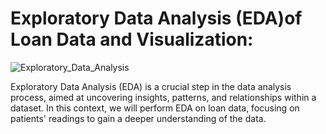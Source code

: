 # Exploratory Data Analysis (EDA)of Loan Data and Visualization:

![Exploratory_Data_Analysis](https://github.com/Shankarrai2171/EDA-on-Laon-s-Data/assets/164284515/28b490bb-5d24-4174-9c79-5d1b9527a58c)

Exploratory Data Analysis (EDA) is a crucial step in the data analysis process, aimed at uncovering insights, patterns, and relationships within a dataset. In this context, we will perform EDA on loan data, focusing on patients' readings to gain a deeper understanding of the data.
